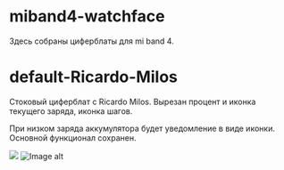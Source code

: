 # miband4-watchface
Здесь собраны циферблаты для mi band 4.

# default-Ricardo-Milos
Стоковый циферблат с Ricardo Milos. Вырезан процент и иконка текущего заряда, иконка шагов.

При низком заряда аккумулятора будет уведомление в виде иконки.
Основной функционал сохранен.

![](https://github.com/steam3d/miband4-watchface/blob/master/media/default-Ricardo-Milos_packed_animated.gif)
![Image alt](https://github.com/steam3d/miband4-watchface/blob/master/media/default-Ricardo-Milos_packed_static.png)
